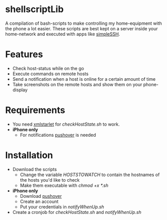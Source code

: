 shellscriptLib
==============
A compilation of bash-scripts to make controlling my home-equipment with the phone a lot easier.
These scripts are best kept on a server inside your home-network and executed with apps like [simpleSSH](http://simplessh.hirmer.me).

# Features

* Check host-status while on the go
* Execute commands on remote hosts
* Send a notification when a host is online for a certain amount of time
* Take screenshots on the remote hosts and show them on your phone-display

# Requirements

* You need [xmlstarlet](http://xmlstar.sourceforge.net) for _checkHostState.sh_ to work.
* **iPhone only**
  * For notifications [pushover](https://pushover.net) is needed


# Installation

* Download the scripts
  * Change the variable _HOSTSTOWATCH_ to contain the hostnames of the hosts you'd like to check
  * Make them executable with _chmod +x *.sh_
* **iPhone only**
  * Download [pushover](https://pushover.net)
  * Create an account
  * Put your credentials in _notifyWhenUp.sh_
* Create a cronjob for _checkHostState.sh_ and _notifyWhenUp.sh_
